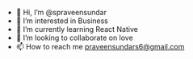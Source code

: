 - 👋 Hi, I’m @spraveensundar
- 👀 I’m interested in Business
- 🌱 I’m currently learning React Native
- 💞️ I’m looking to collaborate on love
- 📫 How to reach me praveensundars6@gmail.com

<!---
spraveensundar/spraveensundar is a ✨ special ✨ repository because its `README.md` (this file) appears on your GitHub profile.
You can click the Preview link to take a look at your changes.
--->

